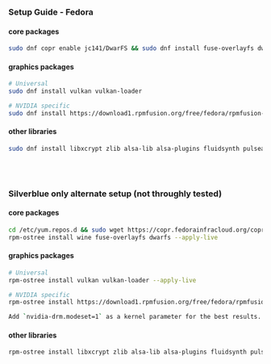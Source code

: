 <h3>Setup Guide - Fedora</h3>

#### core packages
```sh
sudo dnf copr enable jc141/DwarFS && sudo dnf install fuse-overlayfs dwarfs wine
```

#### graphics packages

```sh
# Universal
sudo dnf install vulkan vulkan-loader

# NVIDIA specific
sudo dnf install https://download1.rpmfusion.org/free/fedora/rpmfusion-free-release-$(rpm -E %fedora).noarch.rpm https://download1.rpmfusion.org/nonfree/fedora/rpmfusion-nonfree-release-$(rpm -E %fedora).noarch.rpm && sudo dnf install xorg-x11-drv-nvidia akmod-nvidia
```

#### other libraries
```sh
sudo dnf install libxcrypt zlib alsa-lib alsa-plugins fluidsynth pulseaudio openal
```

<br><br>

<h3>Silverblue only alternate setup (not throughly tested)</h3>

#### core packages
```sh
cd /etc/yum.repos.d && sudo wget https://copr.fedorainfracloud.org/coprs/jc141/DwarFS/repo/fedora-37/jc141-DwarFS-fedora-37.repo
rpm-ostree install wine fuse-overlayfs dwarfs --apply-live
```

#### graphics packages

```sh
# Universal
rpm-ostree install vulkan vulkan-loader --apply-live

# NVIDIA specific
rpm-ostree install https://download1.rpmfusion.org/free/fedora/rpmfusion-free-release-$(rpm -E %fedora).noarch.rpm https://download1.rpmfusion.org/nonfree/fedora/rpmfusion-nonfree-release-$(rpm -E %fedora).noarch.rpm --apply-live && rpm-ostree install xorg-x11-drv-nvidia akmod-nvidia --apply-live

Add `nvidia-drm.modeset=1` as a kernel parameter for the best results.
```

#### other libraries
```sh
rpm-ostree install libxcrypt zlib alsa-lib alsa-plugins fluidsynth pulseaudio openal --apply-live
```
